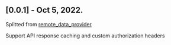 ## [0.0.1] - Oct 5, 2022.

Splitted from [remote_data_provider](https://pub.dev/packages/remote_data_provider)

Support API response caching and custom authorization headers
